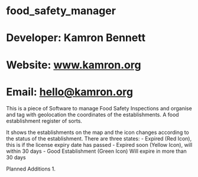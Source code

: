 # food_safety_manager
# Developer: Kamron Bennett
# Website: www.kamron.org
# Email: hello@kamron.org

This is a piece of Software to manage Food Safety Inspections and organise and tag with geolocation the coordinates of the establishments. A food establishment register of sorts.

It shows the establishments on the map and the icon changes according to the status of the establishment. There are three states:
    - Expired (Red Icon), this is if the license expiry date has passed 
    - Expired soon (Yellow Icon), will within 30 days
    - Good Establishment (Green Icon) Will expire in more than 30 days

Planned Additions
1. 